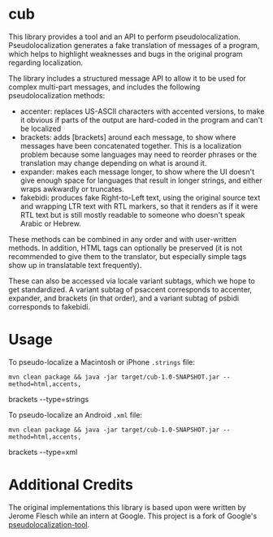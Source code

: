 cub
===

This library provides a tool and an API to perform pseudolocalization.
Pseudolocalization generates a fake translation of messages of a program,
which helps to highlight weaknesses and bugs in the original program regarding
localization.

The library includes a structured message API to allow it to be used for
complex multi-part messages, and includes the following pseudolocalization
methods:

  - accenter: replaces US-ASCII characters with accented versions, to make
    it obvious if parts of the output are hard-coded in the program and can't
    be localized
  - brackets: adds [brackets] around each message, to show where messages
    have been concatenated together. This is a localization problem because
    some languages may need to reorder phrases or the translation may change
    depending on what is around it.
  - expander: makes each message longer, to show where the UI doesn't give
    enough space for languages that result in longer strings, and either
    wraps awkwardly or truncates.
  - fakebidi: produces fake Right-to-Left text, using the original source
    text and wrapping LTR text with RTL markers, so that it renders as if it
    were RTL text but is still mostly readable to someone who doesn't speak
    Arabic or Hebrew.

These methods can be combined in any order and with user-written methods. In
addition, HTML tags can optionally be preserved (it is not recommended to give
them to the translator, but especially simple tags show up in translatable
text frequently).

These can also be accessed via locale variant subtags, which we hope to get
standardized. A variant subtag of psaccent corresponds to accenter, expander,
and brackets (in that order), and a variant subtag of psbidi corresponds to
fakebidi.

Usage
=====

To pseudo-localize a Macintosh or iPhone `.strings` file:

    mvn clean package && java -jar target/cub-1.0-SNAPSHOT.jar --method=html,accents,
brackets --type=strings <path to Localizable.string>

To pseudo-localize an Android `.xml` file:

    mvn clean package && java -jar target/cub-1.0-SNAPSHOT.jar --method=html,accents,
brackets --type=xml <path to strings.xml>

Additional Credits
==================
The original implementations this library is based upon were written by
Jerome Flesch while an intern at Google. This project is a fork of Google's
[pseudolocalization-tool](https://code.google.com/p/pseudolocalization-tool).
